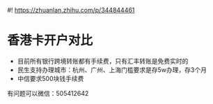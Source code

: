 #! https://zhuanlan.zhihu.com/p/344844461

# 香港卡开户对比

* 目前所有银行跨境转账都有手续费，只有汇丰转账是免费实时的
* 民生支持办理城市：杭州、广州、上海门槛要求是存5w办理，存3个月
* 中信要求500块钱手续费


有问题可以微信：505412642